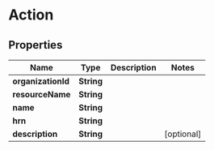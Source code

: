 

# Action


## Properties

Name | Type | Description | Notes
------------ | ------------- | ------------- | -------------
**organizationId** | **String** |  | 
**resourceName** | **String** |  | 
**name** | **String** |  | 
**hrn** | **String** |  | 
**description** | **String** |  |  [optional]



